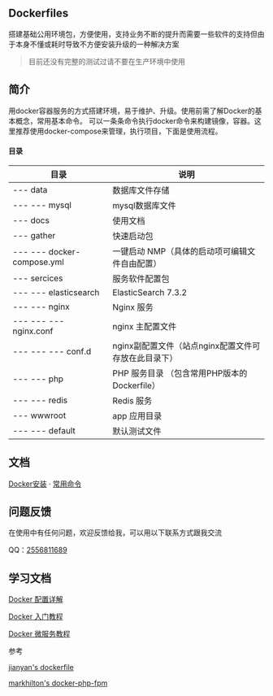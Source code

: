<!--
 * @Author: your name
 * @Date: 2020-07-07 19:26:37
 * @LastEditTime: 2020-07-20 12:11:42
 * @LastEditors: Please set LastEditors
 * @Description: In User Settings Edit
 * @FilePath: /workspace/README.md
--> 
## Dockerfiles

搭建基础公用环境包，方便使用，支持业务不断的提升而需要一些软件的支持但由于本身不懂或耗时导致不方便安装升级的一种解决方案

> 目前还没有完整的测试过请不要在生产环境中使用

## 简介
用docker容器服务的方式搭建环境，易于维护、升级。使用前需了解Docker的基本概念，常用基本命令。 可以一条条命令执行docker命令来构建镜像，容器。这里推荐使用docker-compose来管理，执行项目，下面是使用流程。

#### 目录

目录 | 说明
---|---
--- data | 数据库文件存储
--- --- mysql | mysql数据库文件
--- docs | 使用文档
--- gather | 快速启动包
--- --- docker-compose.yml | 一键启动 NMP（具体的启动项可编辑文件自由配置）
--- sercices | 服务软件配置包
--- --- elasticsearch | ElasticSearch 7.3.2
--- --- nginx | Nginx 服务
--- ---  --- nginx.conf | nginx 主配置文件
--- ---  --- conf.d | nginx副配置文件（站点nginx配置文件可存放在此目录下）
--- --- php | PHP 服务目录 （包含常用PHP版本的 Dockerfile）
--- --- redis | Redis 服务
--- wwwroot | app 应用目录
--- --- default | 默认测试文件

## 文档

[Docker安装](docs/guide-zh-CN/docker-install.md) · [常用命令](docs/guide-zh-CN/start-command.md) 

[comment]: <> ([Docker安装]&#40;docs/guide-zh-CN/docker-install.md&#41; · [使用文档]&#40;docs/guide-zh-CN/usage.md&#41; · [常用命令]&#40;docs/guide-zh-CN/start-command.md&#41; )

## 问题反馈

在使用中有任何问题，欢迎反馈给我，可以用以下联系方式跟我交流

QQ：[2556811689](https://jq.qq.com/?_wv=1027&k=4BeVA2r)

## 学习文档

[Docker 配置详解](https://www.jianshu.com/p/2217cfed29d7)

[Docker 入门教程](http://www.ruanyifeng.com/blog/2018/02/docker-tutorial.html)

[Docker 微服务教程](http://www.ruanyifeng.com/blog/2018/02/docker-wordpress-tutorial.html)

参考

[jianyan's dockerfile](https://github.com/jianyan74/dockerfiles)

[markhilton's docker-php-fpm](https://github.com/markhilton/docker-php-fpm)
